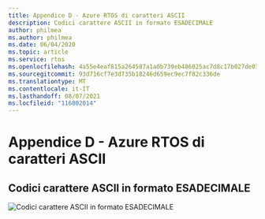 ```yaml
---
title: Appendice D - Azure RTOS di caratteri ASCII
description: Codici carattere ASCII in formato ESADECIMALE
author: philmea
ms.author: philmea
ms.date: 06/04/2020
ms.topic: article
ms.service: rtos
ms.openlocfilehash: 4a55e4eaf815a264587a1a0b739eb486025ac7d8c17b027de0711ff514159bca
ms.sourcegitcommit: 93d716cf7e3d735b18246d659ec9ec7f82c336de
ms.translationtype: MT
ms.contentlocale: it-IT
ms.lasthandoff: 08/07/2021
ms.locfileid: "116802014"
---
```

# <a name="appendix-d---azure-rtos-ascii-character-codes"></a>Appendice D - Azure RTOS di caratteri ASCII

## <a name="ascii-character-codes-in-hex"></a>Codici carattere ASCII in formato ESADECIMALE

![Codici carattere ASCII in formato ESADECIMALE](media/image12.png)